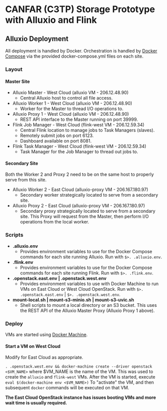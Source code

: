 ---
---

CANFAR (C3TP) Storage Prototype with Alluxio and Flink
======================================================

## Alluxio Deployment

All deployment is handled by Docker.  Orchestration is handled by [Docker Compose](https://docs.docker.com/compose/overview/) via the provided
docker-compose.yml files on each site.

### Layout

#### Master Site
- Alluxio Master - West Cloud (alluxio VM - 206.12.48.90)
  - Central Alluxio host to control all file access.
- Alluxio Worker 1 - West Cloud (alluxio VM - 206.12.48.90)
  - Worker for the Master to thread I/O operations to.
- Alluxio Proxy 1 - West Cloud (alluxio VM - 206.12.48.90)
  - REST API interface to the Master running on port 39999.
- Flink Job Manager - West Cloud (flink-west VM - 206.12.59.34)
  - Central Flink location to manage jobs to Task Managers (slaves).
  - Remotely submit jobs on port 6123.
  - Dashboard available on port 8081.
- Flink Task Manager - West Cloud (flink-west VM - 206.12.59.34)
  - Task Manager for the Job Manager to thread out jobs to.

#### Secondary Site
Both the Worker 2 and Proxy 2 need to be on the same host to properly
serve from this site.
- Alluxio Worker 2 - East Cloud (alluxio-proxy VM - 206.167.180.97)
  - Secondary worker strategically located to serve from a secondary site.
- Alluxio Proxy 2 - East Cloud (alluxio-proxy VM - 206.167.180.97)
  - Secondary proxy strategically located to serve from a secondary site.  This Proxy will request from the Master, then perform I/O operations from the local worker.

### Scripts
- **.alluxio.env**
  - Provides environment variables to use for the Docker Compose commands for each site running Alluxio.  Run with `$>. .alluxio.env`.
- **.flink.env**
  - Provides environment variables to use for the Docker Compose commands for each site running Flink.  Run with `$>. .flink.env`.
- **.openstack.east.env \| .openstack.west.env**
  - Provides environment variables to use with Docker Machine to run VMs on East Cloud or West Cloud OpenStack.  Run with `$>. .openstack.east.env` \| `$>. .openstack.west.env`.
- **mount-local.sh \| mount-s3-minio.sh \| mount-s3-uvic.sh**
  - Shell scripts to mount a local directory or an S3 bucket.  This uses the REST API of the Alluxio Master Proxy (Alluxio Proxy 1 above).

### Deploy
VMs are started using [Docker Machine](https://docs.docker.com/machine/overview/).

#### Start a VM on West Cloud
Modify for East Cloud as appropriate.

`. .openstack.west.env && docker-machine create --driver openstack <$VM_NAME>` where $VM_NAME is the name of the VM.  This was used to create the `alluxio` and `flink-west` VMs.
After the VM is started, execute
`eval $(docker-machine env <$VM_NAME>)`
To "activate" the VM, and then subsequent `docker` commands will be executed on that VM.

<span color="red">**The East Cloud OpenStack instance has issues booting VMs and more wait time is usually required.**</span>

